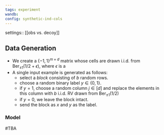 ```yaml
---
tags: experiment
wandb: 
config: synthetic-ind-cols
---
```



settings:: [[obs vs. decoy]] 
## Data Generation

- We create a $\{-1,1\}^{m \times d}$ matrix whose cells are drawn i.i.d. from $\mathrm{Ber}_{\pm 1} (1/2+\epsilon)$, where $\epsilon$ is a
- A single input example is generated as follows:
	- select a *block* consisting of $b$ random rows.
	- choose a random binary label $y \in \{0,1\}$. 
	- if $y=1$, choose a random column $j \in [d]$ and replace the elements in this column with $b$ i.i.d. RV drawn from $\mathrm{Ber}_{\pm 1} (1/2)$
	- if $y=0$, we leave the block intact.
	- send the block as $x$ and $y$ as the label.

### Model
#TBA 

